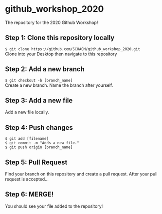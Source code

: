 # github_workshop_2020
The repository for the 2020 Github Workshop!

## Step 1: Clone this repository locally 
`$ git clone https://github.com/SCUACM/github_workshop_2020.git`  
Clone into your Desktop then navigate to this repository

## Step 2: Add a new branch
`$ git checkout -b [branch_name]`  
Create a new branch. Name the branch after yourself.

## Step 3: Add a new file
Add a new file locally. 

## Step 4: Push changes
`$ git add [filename]`  
`$ git commit -m "Adds a new file."`  
`$ git push origin [branch_name]`  

## Step 5: Pull Request
Find your branch on this repository and create a pull request. After your pull request is accepted...

## Step 6: MERGE!
You should see your file added to the repository!
